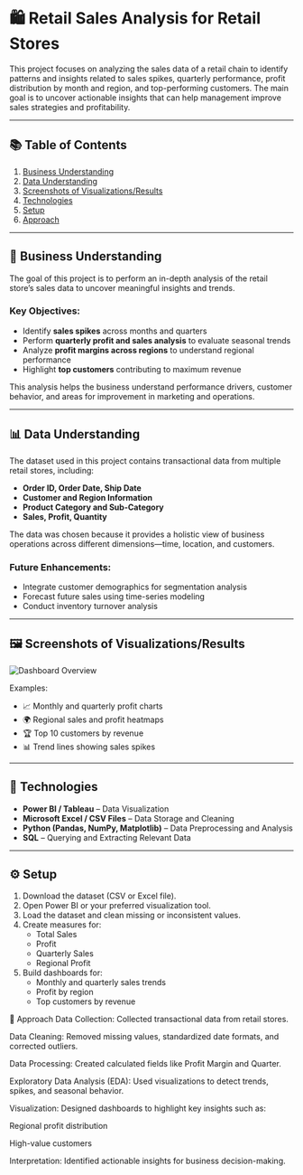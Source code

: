 # 🛍️ Retail Sales Analysis for Retail Stores

This project focuses on analyzing the sales data of a retail chain to identify patterns and insights related to sales spikes, quarterly performance, profit distribution by month and region, and top-performing customers. The main goal is to uncover actionable insights that can help management improve sales strategies and profitability.

---

## 📚 Table of Contents
1. [Business Understanding](#business-understanding)  
2. [Data Understanding](#data-understanding)  
3. [Screenshots of Visualizations/Results](#screenshots-of-visualizationsresults)  
4. [Technologies](#technologies)  
5. [Setup](#setup)  
6. [Approach](#approach)  

---

## 🧠 Business Understanding
The goal of this project is to perform an in-depth analysis of the retail store’s sales data to uncover meaningful insights and trends.  

### Key Objectives:
- Identify **sales spikes** across months and quarters  
- Perform **quarterly profit and sales analysis** to evaluate seasonal trends  
- Analyze **profit margins across regions** to understand regional performance  
- Highlight **top customers** contributing to maximum revenue  

This analysis helps the business understand performance drivers, customer behavior, and areas for improvement in marketing and operations.

---

## 📊 Data Understanding
The dataset used in this project contains transactional data from multiple retail stores, including:  
- **Order ID, Order Date, Ship Date**  
- **Customer and Region Information**  
- **Product Category and Sub-Category**  
- **Sales, Profit, Quantity**

The data was chosen because it provides a holistic view of business operations across different dimensions—time, location, and customers.  

### Future Enhancements:
- Integrate customer demographics for segmentation analysis  
- Forecast future sales using time-series modeling  
- Conduct inventory turnover analysis  

---

## 🖼️ Screenshots of Visualizations/Results
![Dashboard Overview](assets/screenshot.jpg)

Examples:
- 📈 Monthly and quarterly profit charts  
- 🌍 Regional sales and profit heatmaps  
- 🏆 Top 10 customers by revenue  
- 📊 Trend lines showing sales spikes  

---

## 🧰 Technologies
- **Power BI / Tableau** – Data Visualization  
- **Microsoft Excel / CSV Files** – Data Storage and Cleaning  
- **Python (Pandas, NumPy, Matplotlib)** – Data Preprocessing and Analysis  
- **SQL** – Querying and Extracting Relevant Data  

---

## ⚙️ Setup
1. Download the dataset (CSV or Excel file).  
2. Open Power BI or your preferred visualization tool.  
3. Load the dataset and clean missing or inconsistent values.  
4. Create measures for:
   - Total Sales  
   - Profit  
   - Quarterly Sales  
   - Regional Profit  
5. Build dashboards for:
   - Monthly and quarterly sales trends  
   - Profit by region  
   - Top customers by revenue  


🧩 Approach
Data Collection: Collected transactional data from retail stores.

Data Cleaning: Removed missing values, standardized date formats, and corrected outliers.

Data Processing: Created calculated fields like Profit Margin and Quarter.

Exploratory Data Analysis (EDA): Used visualizations to detect trends, spikes, and seasonal behavior.

Visualization: Designed dashboards to highlight key insights such as:

Regional profit distribution

High-value customers

Interpretation: Identified actionable insights for business decision-making.


